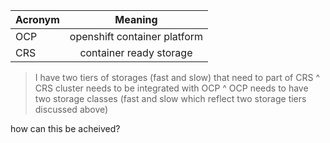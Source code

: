 | Acronym        | Meaning      | 
| ------------- |:-------------:| 
| OCP      | openshift container platform |
| CRS      | container ready storage |


> I have two tiers of storages (fast and slow) that need to part of CRS
> ^ CRS cluster needs to be integrated with OCP
> ^ OCP needs to have two storage classes (fast and slow which reflect two storage tiers discussed above)

how can this be acheived?
